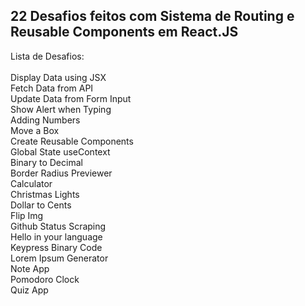 ## 22 Desafios feitos com Sistema de Routing e Reusable Components em React.JS

Lista de Desafios:
<br />
<br />
Display Data using JSX 
<br />
Fetch Data from API
<br />
Update Data from Form Input
<br />
Show Alert when Typing
<br />
Adding Numbers
<br />
Move a Box
<br />
Create Reusable Components
<br />
Global State useContext
<br />
Binary to Decimal
<br />
Border Radius Previewer
<br />
Calculator
<br />
Christmas Lights
<br />
Dollar to Cents
<br />
Flip Img
<br />
Github Status Scraping
<br />
Hello in your language
<br />
Keypress Binary Code
<br />
Lorem Ipsum Generator
<br />
Note App
<br />
Pomodoro Clock
<br />
Quiz App
